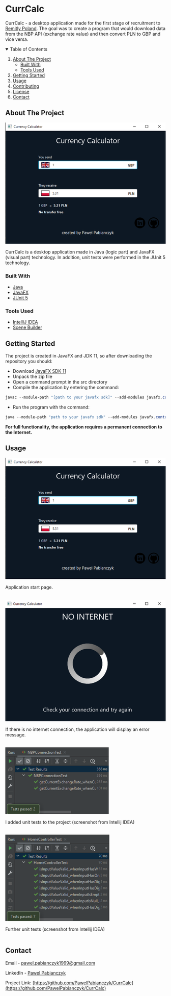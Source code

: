 # CurrCalc
CurrCalc - a desktop application made for the first stage of recruitment to [Remitly Poland](https://www.remitly.com/us/en/poland). The goal was to create a program that would download data from the NBP API (exchange rate value) and then convert PLN to GBP and vice versa.

<details open="open">
  <summary>Table of Contents</summary>
  <ol>
    <li>
      <a href="#about-the-project">About The Project</a>
      <ul>
        <li><a href="#built-with">Built With</a></li>
        <li><a href="#tools-used">Tools Used</a></li>
      </ul>
    </li>
    <li>
      <a href="#getting-started">Getting Started</a>
    </li>
    <li><a href="#usage">Usage</a></li>
    <li><a href="#contributing">Contributing</a></li>
    <li><a href="#license">License</a></li>
    <li><a href="#contact">Contact</a></li>
  </ol>
</details>

## About The Project

![Main Page](/readme_img/home.png)

CurrCalc is a desktop application made in Java (logic part) and JavaFX (visual part) technology. In addition, unit tests were performed in the JUnit 5 technology.

### Built With
* [Java](https://www.java.com/pl/)
* [JavaFX](https://openjfx.io/)
* [JUnit 5](https://junit.org/junit5/)

### Tools Used
* [IntelliJ IDEA](https://www.jetbrains.com/idea/)
* [Scene Builder](https://gluonhq.com/products/scene-builder/)

## Getting Started

The project is created in JavaFX and JDK 11, so after downloading the repository you should:
* Download [JavaFX SDK 11](https://gluonhq.com/products/javafx/)
* Unpack the zip file
* Open a command prompt in the src directory
* Compile the application by entering the command:
```powershell
javac --module-path "[path to your javafx sdk]" --add-modules javafx.controls,javafx.fxml Main.java
```
* Run the program with the command:
```powershell
java --module-path "path to your javafx sdk" --add-modules javafx.controls,javafx.fxml Main.java
```

**For full functionality, the application requires a permanent connection to the Internet.**


## Usage

![Main Page](/readme_img/home.png)

Application start page.<br/><br/>

![Main Page](/readme_img/error.png)

If there is no internet connection, the application will display an error message.<br/><br/>

![Main Page](/readme_img/tests1.png)

I added unit tests to the project (screenshot from Intellij IDEA)<br/><br/>

![Main Page](/readme_img/tests2.png)

Further unit tests (screenshot from Intellij IDEA)<br/><br/>

## Contact

Email - pawel.pabianczyk1999@gmail.com

LinkedIn - [Pawel Pabianczyk](https://www.linkedin.com/in/pawel-pabianczyk/)

Project Link: [https://github.com/PawelPabianczyk/CurrCalc](https://github.com/PawelPabianczyk/CurrCalc)
